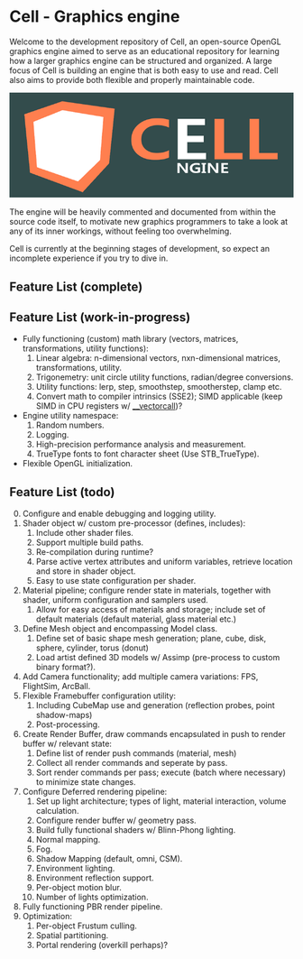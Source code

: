 Cell - Graphics engine
======
Welcome to the development repository of Cell, an open-source OpenGL graphics engine aimed to serve as an educational repository 
for learning how a larger graphics engine can be structured and organized. A large focus of Cell is building an engine that is both easy 
to use and read. Cell also aims to provide both flexible and properly maintainable code.

![Logo of Cell Graphics Engine](logo.png "Cell Graphics Engine Logo")

The engine will be heavily commented and documented from within the source code itself, to motivate new graphics programmers
to take a look at any of its inner workings, without feeling too overwhelming. 

Cell is currently at the beginning stages of development, so expect an incomplete experience if you try to dive in.

Feature List (complete)
------

Feature List (work-in-progress)
------
* Fully functioning (custom) math library (vectors, matrices, transformations, utility functions):
	1. Linear algebra: n-dimensional vectors, nxn-dimensional matrices, transformations, utility.
	2. Trigonemetry: unit circle utility functions, radian/degree conversions.
	3. Utility functions: lerp, step, smoothstep, smootherstep, clamp etc.
	4. Convert math to compiler intrinsics (SSE2); SIMD applicable (keep SIMD in CPU registers w/ [__vectorcall](http://www.codersnotes.com/notes/maths-lib-2016/))?
* Engine utility namespace:
	1. Random numbers.
	2. Logging.
	3. High-precision performance analysis and measurement.
	4. TrueType fonts to font character sheet (Use STB_TrueType).
* Flexible OpenGL initialization.
	
Feature List (todo)
------
0. Configure and enable debugging and logging utility.
1. Shader object w/ custom pre-processor (defines, includes):
	1. Include other shader files.
	2. Support multiple build paths.
	3. Re-compilation during runtime?
	4. Parse active vertex attributes and uniform variables, retrieve location and store in shader object.
	5. Easy to use state configuration per shader.
2. Material pipeline; configure render state in materials, together with shader, uniform configuration and samplers used.
	1. Allow for easy access of materials and storage; include set of default materials (default material, glass material etc.)
3. Define Mesh object and encompassing Model class.
	1. Define set of basic shape mesh generation; plane, cube, disk, sphere, cylinder, torus (donut)
	2. Load artist defined 3D models w/ Assimp (pre-process to custom binary format?).
4. Add Camera functionality; add multiple camera variations: FPS, FlightSim, ArcBall.
5. Flexible Framebuffer configuration utility:
	1. Including CubeMap use and generation (reflection probes, point shadow-maps)
	2. Post-processing.
6. Create Render Buffer, draw commands encapsulated in push to render buffer w/ relevant state:
	1. Define list of render push commands (material, mesh)
	2. Collect all render commands and seperate by pass.
	3. Sort render commands per pass; execute (batch where necessary) to minimize state changes.
7. Configure Deferred rendering pipeline:
	1. Set up light architecture; types of light, material interaction, volume calculation.
	2. Configure render buffer w/ geometry pass.
	3. Build fully functional shaders w/ Blinn-Phong lighting.
	4. Normal mapping.
	5. Fog.
	6. Shadow Mapping (default, omni, CSM).
	7. Environment lighting.
	8. Environment reflection support.
	9. Per-object motion blur.
	10. Number of lights optimization.
8. Fully functioning PBR render pipeline.
9. Optimization:
	1. Per-object Frustum culling.
	2. Spatial partitioning.
	3. Portal rendering (overkill perhaps)?
	
